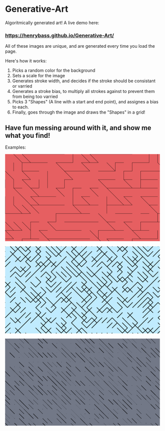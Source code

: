 # Generative-Art

Algoritmically generated art! A live demo here:

### https://henrybass.github.io/Generative-Art/

All of these images are unique, and are generated every time you load the page.

Here\'s how it works:

1. Picks a random color for the background
2. Sets a scale for the image
3. Generates stroke width, and decides if the stroke should be consistant or varried
4. Generates a stroke bias, to multiply all strokes against to prevent them from being too varried
5. Picks 3 "Shapes" (A line with a start and end point), and assignes a bias to each.
6. Finally, goes through the image and draws the "Shapes" in a grid!

## Have fun messing around with it, and show me what you find!

Examples:

![](/Examples/Example1.png)

![](/Examples/Example2.png)

![](/Examples/Example3.png)
